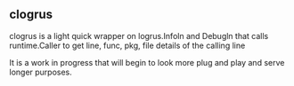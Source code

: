 ## clogrus

clogrus is a light quick wrapper on logrus.Infoln and Debugln that calls
runtime.Caller to get line, func, pkg, file details of the calling line

It is a work in progress that will begin to look more plug and play and 
serve longer purposes.
